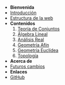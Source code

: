 - **Bienvenida**
- [Introducción](inicio.md)
- [Estructura de la web](estructuraWeb.md)
- **Contenidos**
  1. [Teoría de Conjuntos](seccionTeoriaDeConjuntos.md)
  2. [Álgebra Lineal](seccionAlgebraLineal.md)
  3. [Análisis Real](seccionAnalisisReal.md)
  4. [Geometría Afín](geometriaAfin.md)
  5. [Geometría Euclídea](geometriaEuclidea.md)
  6. [Topología](topologia.md)
- **Acerca de**
- [Futuros cambios](futurosCambios.md)
- **Enlaces**
- [GitHub](https://github.com/misterbugcatnoir/Matematicas-Imaginarias)
